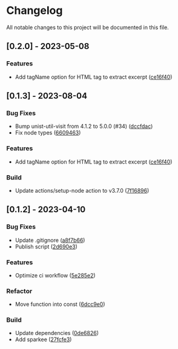 # Changelog

All notable changes to this project will be documented in this file.

## [0.2.0] - 2023-05-08

### Features

- Add tagName option for HTML tag to extract excerpt ([ce16f40]( https://github.com/jrson83/rehype-extract-excerpt/commit/ce16f40fcd09abb0b34a1c3f0b40db93ea30399f ))

## [0.1.3] - 2023-08-04

### Bug Fixes

- Bump unist-util-visit from 4.1.2 to 5.0.0 (#34) ([dccfdac]( https://github.com/jrson83/rehype-extract-excerpt/commit/dccfdac9950ee9c5158d1795530102569c7ca97f ))
- Fix node types ([6609463]( https://github.com/jrson83/rehype-extract-excerpt/commit/6609463645217c81e7720d5b8e16021011e184cb ))

### Features

- Add tagName option for HTML tag to extract excerpt ([ce16f40]( https://github.com/jrson83/rehype-extract-excerpt/commit/ce16f40fcd09abb0b34a1c3f0b40db93ea30399f ))

### Build

- Update actions/setup-node action to v3.7.0 ([7f16896]( https://github.com/jrson83/rehype-extract-excerpt/commit/7f16896ef16c8cb66faf2e1c54fff55b2c613e69 ))

## [0.1.2] - 2023-04-10

### Bug Fixes

- Update .gitignore ([a8f7b66]( https://github.com/jrson83/rehype-extract-excerpt/commit/a8f7b667d5a88a7f55bf45487b525c8fc52267d3 ))
- Publish script ([2d690e3]( https://github.com/jrson83/rehype-extract-excerpt/commit/2d690e3ca44973f8933410735cd20d20349ae1db ))

### Features

- Optimize ci workflow ([5e285e2]( https://github.com/jrson83/rehype-extract-excerpt/commit/5e285e24cefc0e90b60d149348c078eb9f1248f8 ))

### Refactor

- Move function into const ([6dcc9e0]( https://github.com/jrson83/rehype-extract-excerpt/commit/6dcc9e074901fd7ab347c9d7ce1c8eb405ff70bf ))

### Build

- Update dependencies ([0de6826]( https://github.com/jrson83/rehype-extract-excerpt/commit/0de6826080c5364f13f44cc3ec3f8928c9645f33 ))
- Add sparkee ([27fcfe3]( https://github.com/jrson83/rehype-extract-excerpt/commit/27fcfe3a1c52d4b09c253646c8f49cac03b5ea1f ))

<!-- generated by sparkee -->
